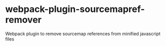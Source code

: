 # webpack-plugin-sourcemapref-remover
Webpack plugin to remove sourcemap references from minified javascript files
